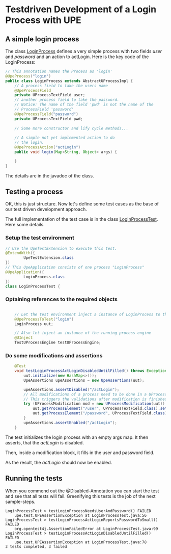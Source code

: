 # Testdriven Development of a Login Process with UPE

## A simple login process

The class [LoginProcess](src/main/java/upe/sample/LoginProcess.java)
defines a very simple process with two
fields _user_ and _password_ and an action to actLogin.
Here is the key code of the LoginProcess:

```java
// This annotation names the Process as 'login'
@UpeProcess("login")
public class LoginProcess extends AbstractUProcessImpl {
    // A process field to take the users name
    @UpeProcessField
    private UProcessTextField user;
    // another process field to take the password.
    // Notice: The name of the field 'pwd' is not the name of the 
    // ProcessField 'password'
    @UpeProcessField("password")
    private UProcessTextField pwd;
    
    // Some more constructor and lify cycle methods... 
    
    // A simple not yet implemented action to do  
    // the login.
    @UpeProcessAction("actLogin")
    public void login(Map<String, Object> args) {

    }
}
```

The details are in the javadoc of the class.

## Testing a process

OK, this is just structure. Now let's define some test cases as the
base of our test driven development approach.

The full implementation of the test case is in the class
[LoginProcessTest](src/test/java/upe/sample/LoginProcessTest.java).
Here some details.

### Setup the test environment

```java
// Use the UpeTestExtension to execute this test.
@ExtendWith({
        UpeTestExtension.class
})
// This UpeApplication consists of one process "LoginProcess"
@UpeApplication({
        LoginProcess.class
})
class LoginProcessTest {
```

### Optaining references to the required objects
```java

    // Let the test environment inject a instance of LoginProcess to this field.
    @UpeProcessToTest("login")
    LoginProcess uut;

    // Also let inject an instance of the running process engine
    @UInject
    TestUProcessEngine testUProcessEngine;
```

### Do some modifications and assertions
```java
    @Test
    void testLoginProcessActLoginDisabledUntilFilled() throws Exception {
        uut.initialize(new HashMap<>());
        UpeAssertions upeAssertions = new UpeAssertions(uut);

        upeAssertions.assertDisabled("/actLogin");
        // All modifications of a process need to be done in a UProcessModification block
        // This triggers the validations after modification is finished.
        try (UProcessModification mod = new UProcessModification(uut)) {
            uut.getProcessElement("/user", UProcessTextField.class).setStringValue("johndoe");
            uut.getProcessElement("/password", UProcessTextField.class).setStringValue("password");
        }
        upeAssertions.assertEnabled("/actLogin");
    }
```
The test initializes the login process with an empty args map. It then
asserts, that the _actLogin_ is disabled. 

Then, inside a modification block, it fills in the user and password field.

As the result, the _actLogin_ should now be enabled.

## Running the tests
When you commend out the @Disabled-Annotation you can start the test and
see that all tests will fail. Greenifying this tests is the job of the
next sample-steps.

```log
LoginProcessTest > testLoginProcessNeedsUserAndPassword() FAILED
    upe.test.UPEAssertionException at LoginProcessTest.java:56
LoginProcessTest > testLoginProcessActLoginReportsPasswordToSmall() FAILED
    org.opentest4j.AssertionFailedError at LoginProcessTest.java:99
LoginProcessTest > testLoginProcessActLoginDisabledUntilFilled() FAILED
    upe.test.UPEAssertionException at LoginProcessTest.java:78
3 tests completed, 3 failed
```
